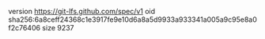 version https://git-lfs.github.com/spec/v1
oid sha256:6a8ceff24368c1e3917fe9e10d6a8a5d9933a933341a005a9c95e8a0f2c76406
size 9237
